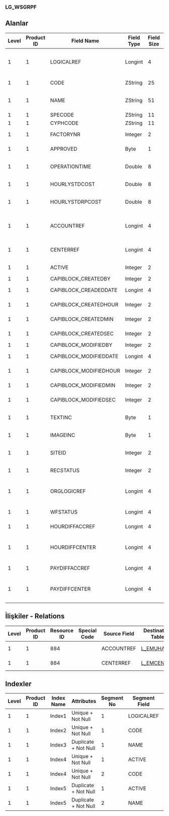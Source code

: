 ### LG_WSGRPF

## Alanlar

**Level**|**Product ID**|**Field Name**|**Field Type**|**Field Size**|**Field Offset**|**Türkçe Açıklama**|**Expression**
-----|-----|-----|-----|-----|-----|-----|-----
1|1|LOGICALREF|Longint|4|0|İş İstasyonu Grubu Log. Ref.|Workstation Group Logical Reference
1|1|CODE|ZString|25|4|İş İstasyonu Grup Kodu|Workstation Group Code
1|1|NAME|ZString|51|29|İş İstasyonu Grup Açıklaması|Workstation Group Description
1|1|SPECODE|ZString|11|80|Özel Kod|Aux. Code
1|1|CYPHCODE|ZString|11|91|Yetki Kodu|Auth. Code
1|1|FACTORYNR|Integer|2|102|Fabrika Numarası|Plant Number
1|1|APPROVED|Byte|1|104|Onay Bilgisi|Approval Info
1|1|OPERATIONTIME|Double|8|105|Günlük Çalışma Saati|Daily Work Hour
1|1|HOURLYSTDCOST|Double|8|113|Saatlik Maliyet|Hourly Cost
1|1|HOURLYSTDRPCOST|Double|8|121|Saatlik Maliyet (RD)|Hourly Cost (Reporting Currency)
1|1|ACCOUNTREF|Longint|4|129|Genel Muhasebe Hesabı Ref.|General Ledger Account Reference
1|1|CENTERREF|Longint|4|133|Masraf Merkezi Ref.|Overhead Pool Reference
1|1|ACTIVE|Integer|2|137|Kullanım durumu|Usage Status
1|1|CAPIBLOCK_CREATEDBY|Integer|2|139|Oluşturan|Created By
1|1|CAPIBLOCK_CREADEDDATE|Longint|4|141|Oluşturulma Tarihi|Created Date
1|1|CAPIBLOCK_CREATEDHOUR|Integer|2|145|Oluşturulma Saati|Created Hour
1|1|CAPIBLOCK_CREATEDMIN|Integer|2|147|Oluşturulma Dakikası|Created Minute
1|1|CAPIBLOCK_CREATEDSEC|Integer|2|149|Oluşturulma Saniyesi|Created Second
1|1|CAPIBLOCK_MODIFIEDBY|Integer|2|151|Değiştiren|Modified By
1|1|CAPIBLOCK_MODIFIEDDATE|Longint|4|153|Değiştirilme Tarihi|Modified Date
1|1|CAPIBLOCK_MODIFIEDHOUR|Integer|2|157|Değiştirilme Saati|Modified Hour
1|1|CAPIBLOCK_MODIFIEDMIN|Integer|2|159|Değiştirilme Dakikası|Modified Minute
1|1|CAPIBLOCK_MODIFIEDSEC|Integer|2|161|Değiştirilme Saniyesi|Modified Second
1|1|TEXTINC|Byte|1|163|Ayrıntılı Açıklama İçerir|Contains Detail Description
1|1|IMAGEINC|Byte|1|164|Resim İçeriyor|Contains Image
1|1|SITEID|Integer|2|165|Veri Merkezi|Data Processing Site
1|1|RECSTATUS|Integer|2|167|Kayıt Durumu|Record Status
1|1|ORGLOGICREF|Longint|4|169|Orijinal Kayıt Log. Ref.|Original Record Logical Reference
1|1|WFSTATUS|Longint|4|173|Kullanımda Değil|Not In Use
1|1|HOURDIFFACCREF|Longint|4|177|EMUHACC LOGICALREF|EMUHACC LOGICALREF
1|1|HOURDIFFCENTER|Longint|4|181|Zaman farkı masraf merkezi|Time Difference Overhead Pool
1|1|PAYDIFFACCREF|Longint|4|185|EMUHACC LOGICALREF|EMUHACC LOGICALREF
1|1|PAYDIFFCENTER|Longint|4|189|Ücret Farkı (Masraf Merkezi)|Fee Difference Overhead Pool

## İlişkiler - Relations
**Level**|**Product ID**|**Resource ID**|**Special Code**|**Source Field**|**Destination Table**|**Destination Field**|**Relation Type**|**Extra Condition**
-----|-----|-----|-----|-----|-----|-----|-----|-----
1|1|884||ACCOUNTREF|[L_EMUHACC](../L_EMUHACC "L_EMUHACC")|LOGICALREF|one-to-one|
1|1|884||CENTERREF|[L_EMCENTER](../L_EMCENTER "L_EMCENTER")|LOGICALREF|one-to-one|

## Indexler
**Level**|**Product ID**|**Index Name**|**Attributes**|**Segment No**|**Segment Field**|**Sense**
-----|-----|-----|-----|-----|-----|-----
1|1|Index1|Unique + Not Null|1|LOGICALREF|Ascending
1|1|Index2|Unique + Not Null|1|CODE|Ascending
1|1|Index3|Duplicate + Not Null|1|NAME|Ascending
1|1|Index4|Unique + Not Null|1|ACTIVE|Ascending
1|1|Index4|Unique + Not Null|2|CODE|Ascending
1|1|Index5|Duplicate + Not Null|1|ACTIVE|Ascending
1|1|Index5|Duplicate + Not Null|2|NAME|Ascending
